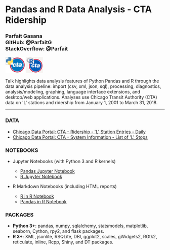 # Pandas and R Data Analysis - CTA Ridership

### Parfait Gasana<br/>GitHub: @ParfaitG<br/>StackOverflow: @Parfait


<img src="https://github.com/Chicago-R-User-Group/2018-n6-CRUG-ChiPy/blob/master/Pandas-R-Data-Analysis/Images/Python_CTA.png" height="50px" alt="Python and CTA Icon"/>  <img src="https://github.com/Chicago-R-User-Group/2018-n6-CRUG-ChiPy/blob/master/Pandas-R-Data-Analysis/Images/R_CTA.png" height="50px" alt="Python and CTA Icon"/> 
 
Talk highlights data analysis features of Python Pandas and R through the data analysis pipeline: import (csv, xml, json, sql), processing, diagnostics, analysis/modeling, graphing, language interface extensions, and desktop/web applications. Analyses use Chicago Transit Authority (CTA) data on 'L' stations and ridership from January 1, 2001 to March 31, 2018.

--- 
### DATA

* [Chicago Data Portal: CTA - Ridership - 'L' Station Entries - Daily](https://data.cityofchicago.org/Transportation/CTA-Ridership-L-Station-Entries-Daily-Totals/5neh-572f)
* [Chicago Data Portal: CTA - System Information - List of 'L' Stops](https://data.cityofchicago.org/Transportation/CTA-System-Information-List-of-L-Stops/8pix-ypme)


### NOTEBOOKS

- Jupyter Notebooks (with Python 3 and R kernels)
   - [Pandas Jupyter Notebook](https://nbviewer.jupyter.org/github/Chicago-R-User-Group/2018-n6-CRUG-ChiPy/blob/master/Pandas-R-Data-Analysis/Pandas%20Data%20Analysis%20CTA%20Ridership.ipynb)
   - [R Jupyter Notebook](https://nbviewer.jupyter.org/github/Chicago-R-User-Group/2018-n6-CRUG-ChiPy/blob/master/Pandas-R-Data-Analysis/R%20Data%20Analysis%20CTA%20Ridership.nb.ipynb)

- R Markdown Notebooks (including HTML reports)
   - [R in R Notebook](https://htmlpreview.github.io/?https://github.com/Chicago-R-User-Group/2018-n6-CRUG-ChiPy/blob/master/Pandas-R-Data-Analysis/R%20Data%20Analysis%20CTA%20Ridership.nb.html)
   - [Pandas in R Notebook](https://htmlpreview.github.io/?https://github.com/Chicago-R-User-Group/2018-n6-CRUG-ChiPy/blob/master/Pandas-R-Data-Analysis/Pandas%20Data%20Analysis%20CTA%20Ridership.nb.html)

### PACKAGES

* **Python 3+**: pandas, numpy, sqlalchemy, statsmodels, matplotlib, seaborn, Cython, rpy2, and flask packages.
* **R 3+**: XML, jsonlite, RSQLite, DBI, ggplot2, scales, gWidgets2, RGtk2, reticulate, inline, Rcpp, Shiny, and DT packages.
